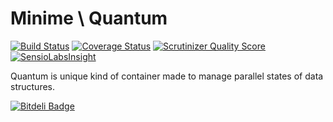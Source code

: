 Minime \ Quantum
================

[![Build Status](https://travis-ci.org/marcioAlmada/annotations.png?branch=master)](https://travis-ci.org/marcioAlmada/quantum)
[![Coverage Status](https://coveralls.io/repos/marcioAlmada/quantum/badge.png)](https://coveralls.io/r/marcioAlmada/quantum)
[![Scrutinizer Quality Score](https://scrutinizer-ci.com/g/marcioAlmada/quantum/badges/quality-score.png?s=536d1003a7020d4c172976bff5233171c40f279f)](https://scrutinizer-ci.com/g/marcioAlmada/quantum/)
[![SensioLabsInsight](https://insight.sensiolabs.com/projects/1723710f-a54a-4f9e-94a8-d7f6ddb5faf1/mini.png)](https://insight.sensiolabs.com/projects/1723710f-a54a-4f9e-94a8-d7f6ddb5faf1)

Quantum is unique kind of container made to manage parallel states of data structures.

[![Bitdeli Badge](https://d2weczhvl823v0.cloudfront.net/marcioAlmada/quantum/trend.png)](https://bitdeli.com/free "Bitdeli Badge")